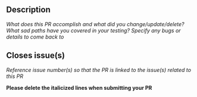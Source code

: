 ## Description
_What does this PR accomplish and what did you change/update/delete?_
_What sad paths have you covered in your testing?_
_Specify any bugs or details to come back to_

## Closes issue(s)
_Reference issue number(s) so that the PR is linked to the issue(s) related to this PR_

**Please delete the italicized lines when submitting your PR**
